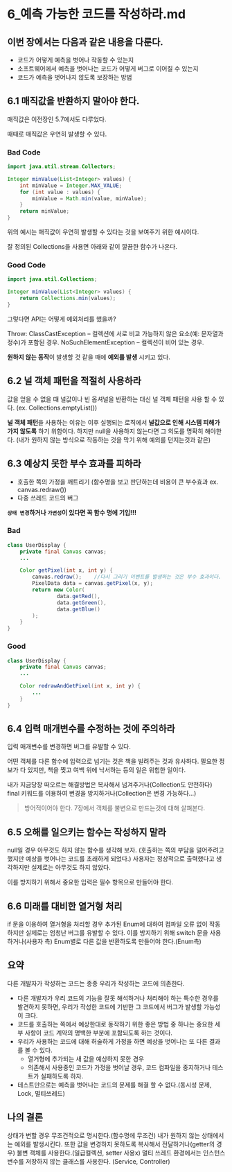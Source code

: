 # 6_예측 가능한 코드를 작성하라.md

## 이번 장에서는 다음과 같은 내용을 다룬다.

- 코드가 어떻게 예측을 벗어나 작동할 수 있는지
- 소프트웨어에서 예측을 벗어나는 코드가 어떻게 버그로 이어질 수 있는지
- 코드가 예측을 벗어나지 않도록 보장하는 방법

## 6.1 매직값을 반환하지 말아야 한다.

매직값은 이전장인 5.7에서도 다루었다.

때때로 매직값은 우연히 발생할 수 있다.

### Bad Code

```java
import java.util.stream.Collectors;

Integer minValue(List<Integer> values) {
    int minValue = Integer.MAX_VALUE;
    for (int value : values) {
        minValue = Math.min(value, minValue);
    }
    return minValue;
}
```

위의 예시는 매직값이 우연히 발생할 수 있다는 것을 보여주기 위한 예시이다.

잘 정의된 Collections을 사용면 아래와 같이 깔끔한 함수가 나온다.

### Good Code

```java
import java.util.Collections;

Integer minValue(List<Integer> values) {
    return Collections.min(values);
}
```

그렇다면 API는 어떻게 예외처리를 했을까?

Throw:
ClassCastException – 컬렉션에 서로 비교 가능하지 않은 요소(예: 문자열과 정수)가 포함된 경우.
NoSuchElementException – 컬렉션이 비어 있는 경우.

**원하지 않는 동작**이 발생할 것 같을 때에 **예외를 발생** 시키고 있다.

## 6.2 널 객체 패턴을 적절히 사용하라

값을 얻을 수 없을 떄 널값이나 빈 옵셔널을 반환하는 대신 널 객체 패턴을 사용 할 수 있다. (ex. Collections.emptyList())

**널 객체 패턴**을 사용하는 이유는 이후 실행되는 로직에서 **널값으로 인해 시스템 피해가 가지 않도록** 하기 위함이다.
하지만 null을 사용하지 않는다면 그 의도를 명확히 해야한다. (내가 원하지 않는 방식으로 작동하는 것을 막기 위해 예외를 던지는것과 같은)

## 6.3 예상치 못한 부수 효과를 피하라

- 호출한 쪽의 가정을 깨트리기 (함수명을 보고 판단하는데 비용이 큰 부수효과 ex. canvas.redraw())
- 다중 쓰레드 코드의 버그

**`상태 변경`하거나 `가변성`이 있다면 꼭 함수 명에 기입!!!**

### Bad

```java
class UserDisplay {
    private final Canvas canvas;
    ...

    Color getPixel(int x, int y) {
        canvas.redraw();    //다시 그리기 이벤트를 발생하는 것은 부수 효과이다.
        PixelData data = canvas.getPixel(x, y);
        return new Color(
                data.getRed(),
                data.getGreen(),
                data.getBlue()
        );
    }
}
```

### Good

```java
class UserDisplay {
    private final Canvas canvas;
    ...

    Color redrawAndGetPixel(int x, int y) {
        ...
    }
}
```

## 6.4 입력 매개변수를 수정하는 것에 주의하라

입력 매개변수를 변경하면 버그를 유발할 수 있다.

어떤 객체를 다른 함수에 입력으로 넘기는 것은 책을 빌려주는 것과 유사하다.
필요한 정보가 다 있지만, 책을 찢고 여백 위에 낙서하는 등의 일은 위험한 일이다.

내가 지금당장 떠오르는 해결방법은 복사해서 넘겨주거나(Collection도 안전하다) final 키워드를 이용하여 변경을 방지하거나(Collection은 변경 가능하다...)


> 방어적이어야 한다.
> 7장에서 객체를 불변으로 만드는것에 대해 살펴본다.

## 6.5 오해를 일으키는 함수는 작성하지 말라

null일 경우 아무것도 하지 않는 함수를 생각해 보자. (호출하는 쪽의 부담을 덜어주려고 했지만 예상을 벗어나는 코드를 초래하게 되었다.)
사용자는 정상적으로 출력했다고 생각하지만 실제로는 아무것도 하지 않았다.

이를 방지하기 위해서 중요한 입력은 필수 항목으로 만들어야 한다.

## 6.6 미래를 대비한 열거형 처리

if 문을 이용하여 열거형을 처리할 경우 추가된 Enum에 대하여 컴파일 오류 없이 작동하지만 실제로는 엄청난 버그를 유발할 수 있다.
이를 방지하기 위해 switch 문을 사용하거나(사용자 측) Enum별로 다른 값을 반환하도록 만들어야 한다.(Enum측)

## 요약

다른 개발자가 작성하는 코드는 종종 우리가 작성하는 코드에 의존한다.

- 다른 개발자가 우리 코드의 기능을 잘못 해석하거나 처리해야 하는 특수한 경우를 발견하지 못하면,
우리가 작성한 코드에 기반한 그 코드에서 버그가 발생할 가능성이 크다.
- 코드를 호출하는 쪽에서 예상한대로 동작하기 위한 좋은 방법 중 하나는 중요한 세부 사항이 코드 계약의 명백한 부분에 포함되도록 하는 것이다.
- 우리가 사용하는 코드에 대해 허술하게 가정을 하면 예상을 벗어나는 또 다른 결과를 볼 수 있다.
    - 열거형에 추가되는 새 값을 예상하지 못한 경우
    - 의존해서 사용중인 코드가 가정을 벗어날 경우, 코드 컴파일을 중지하거나 테스트가 실패하도록 하자.
- 테스트만으로는 예측을 벗어나는 코드의 문제를 해결 할 수 없다.(동시성 문제, Lock, 멀티쓰레드)

## 나의 결론
상태가 변할 경우 무조건적으로 명시한다.(함수명에 무조건)
내가 원하지 않는 상태에서는 예외를 발생시킨다.
또한 값을 변경하지 못하도록 복사해서 전달하거나(getter의 경우) 불변 객체를 사용한다.(일급컬렉션, setter 사용x)
멀티 쓰레드 환경에서는 인스턴스 변수를 저장하지 않는 클래스를 사용한다. (Service, Controller)